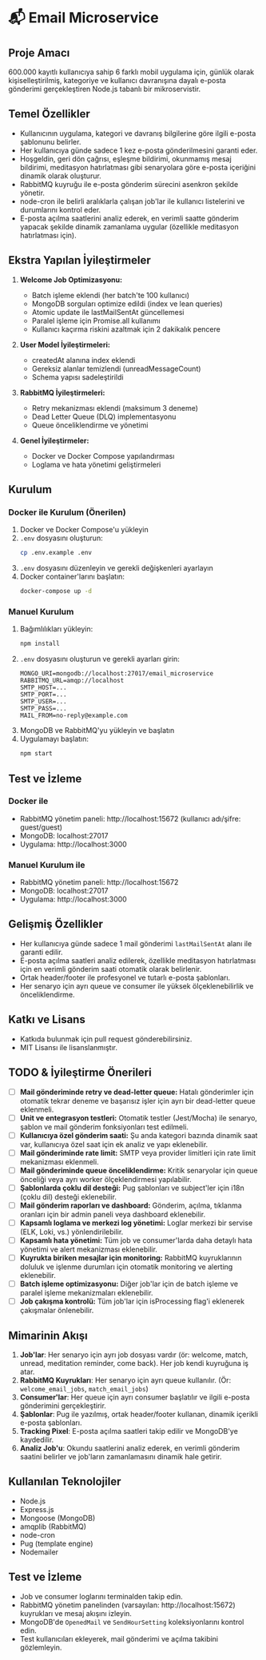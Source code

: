 # 📬 Email Microservice

## Proje Amacı

600.000 kayıtlı kullanıcıya sahip 6 farklı mobil uygulama için, günlük olarak kişiselleştirilmiş, kategoriye ve kullanıcı davranışına dayalı e-posta gönderimi gerçekleştiren Node.js tabanlı bir mikroservistir.

## Temel Özellikler
- Kullanıcının uygulama, kategori ve davranış bilgilerine göre ilgili e-posta şablonunu belirler.
- Her kullanıcıya günde sadece 1 kez e-posta gönderilmesini garanti eder.
- Hoşgeldin, geri dön çağrısı, eşleşme bildirimi, okunmamış mesaj bildirimi, meditasyon hatırlatması gibi senaryolara göre e-posta içeriğini dinamik olarak oluşturur.
- RabbitMQ kuyruğu ile e-posta gönderim sürecini asenkron şekilde yönetir.
- node-cron ile belirli aralıklarla çalışan job'lar ile kullanıcı listelerini ve durumlarını kontrol eder.
- E-posta açılma saatlerini analiz ederek, en verimli saatte gönderim yapacak şekilde dinamik zamanlama uygular (özellikle meditasyon hatırlatması için).

## Ekstra Yapılan İyileştirmeler
1. **Welcome Job Optimizasyonu:**
   - Batch işleme eklendi (her batch'te 100 kullanıcı)
   - MongoDB sorguları optimize edildi (index ve lean queries)
   - Atomic update ile lastMailSentAt güncellemesi
   - Paralel işleme için Promise.all kullanımı
   - Kullanıcı kaçırma riskini azaltmak için 2 dakikalık pencere

2. **User Model İyileştirmeleri:**
   - createdAt alanına index eklendi
   - Gereksiz alanlar temizlendi (unreadMessageCount)
   - Schema yapısı sadeleştirildi

3. **RabbitMQ İyileştirmeleri:**
   - Retry mekanizması eklendi (maksimum 3 deneme)
   - Dead Letter Queue (DLQ) implementasyonu
   - Queue önceliklendirme ve yönetimi

4. **Genel İyileştirmeler:**
   - Docker ve Docker Compose yapılandırması
   - Loglama ve hata yönetimi geliştirmeleri

## Kurulum

### Docker ile Kurulum (Önerilen)

1. Docker ve Docker Compose'u yükleyin
2. `.env` dosyasını oluşturun:
   ```bash
   cp .env.example .env
   ```
3. `.env` dosyasını düzenleyin ve gerekli değişkenleri ayarlayın
4. Docker container'larını başlatın:
   ```bash
   docker-compose up -d
   ```

### Manuel Kurulum

1. Bağımlılıkları yükleyin:
   ```bash
   npm install
   ```
2. `.env` dosyasını oluşturun ve gerekli ayarları girin:
   ```env
   MONGO_URI=mongodb://localhost:27017/email_microservice
   RABBITMQ_URL=amqp://localhost
   SMTP_HOST=...
   SMTP_PORT=...
   SMTP_USER=...
   SMTP_PASS=...
   MAIL_FROM=no-reply@example.com
   ```
3. MongoDB ve RabbitMQ'yu yükleyin ve başlatın
4. Uygulamayı başlatın:
   ```bash
   npm start
   ```

## Test ve İzleme

### Docker ile
- RabbitMQ yönetim paneli: http://localhost:15672 (kullanıcı adı/şifre: guest/guest)
- MongoDB: localhost:27017
- Uygulama: http://localhost:3000

### Manuel Kurulum ile
- RabbitMQ yönetim paneli: http://localhost:15672
- MongoDB: localhost:27017
- Uygulama: http://localhost:3000

## Gelişmiş Özellikler
- Her kullanıcıya günde sadece 1 mail gönderimi `lastMailSentAt` alanı ile garanti edilir.
- E-posta açılma saatleri analiz edilerek, özellikle meditasyon hatırlatması için en verimli gönderim saati otomatik olarak belirlenir.
- Ortak header/footer ile profesyonel ve tutarlı e-posta şablonları.
- Her senaryo için ayrı queue ve consumer ile yüksek ölçeklenebilirlik ve önceliklendirme.

## Katkı ve Lisans
- Katkıda bulunmak için pull request gönderebilirsiniz.
- MIT Lisansı ile lisanslanmıştır.

## TODO & İyileştirme Önerileri

- [ ] **Mail gönderiminde retry ve dead-letter queue:** Hatalı gönderimler için otomatik tekrar deneme ve başarısız işler için ayrı bir dead-letter queue eklenmeli.
- [ ] **Unit ve entegrasyon testleri:** Otomatik testler (Jest/Mocha) ile senaryo, şablon ve mail gönderim fonksiyonları test edilmeli.
- [ ] **Kullanıcıya özel gönderim saati:** Şu anda kategori bazında dinamik saat var, kullanıcıya özel saat için ek analiz ve yapı eklenebilir.
- [ ] **Mail gönderiminde rate limit:** SMTP veya provider limitleri için rate limit mekanizması eklenmeli.
- [ ] **Mail gönderiminde queue önceliklendirme:** Kritik senaryolar için queue önceliği veya ayrı worker ölçeklendirmesi yapılabilir.
- [ ] **Şablonlarda çoklu dil desteği:** Pug şablonları ve subject'ler için i18n (çoklu dil) desteği eklenebilir.
- [ ] **Mail gönderim raporları ve dashboard:** Gönderim, açılma, tıklanma oranları için bir admin paneli veya dashboard eklenebilir.
- [ ] **Kapsamlı loglama ve merkezi log yönetimi:** Loglar merkezi bir servise (ELK, Loki, vs.) yönlendirilebilir.
- [ ] **Kapsamlı hata yönetimi:** Tüm job ve consumer'larda daha detaylı hata yönetimi ve alert mekanizması eklenebilir.
- [ ] **Kuyrukta biriken mesajlar için monitoring:** RabbitMQ kuyruklarının doluluk ve işlenme durumları için otomatik monitoring ve alerting eklenebilir.
- [ ] **Batch işleme optimizasyonu:** Diğer job'lar için de batch işleme ve paralel işleme mekanizmaları eklenebilir.
- [ ] **Job çakışma kontrolü:** Tüm job'lar için isProcessing flag'i eklenerek çakışmalar önlenebilir.

## Mimarinin Akışı
1. **Job'lar**: Her senaryo için ayrı job dosyası vardır (ör: welcome, match, unread, meditation reminder, come back). Her job kendi kuyruğuna iş atar.
2. **RabbitMQ Kuyrukları**: Her senaryo için ayrı queue kullanılır. (Ör: `welcome_email_jobs`, `match_email_jobs`)
3. **Consumer'lar**: Her queue için ayrı consumer başlatılır ve ilgili e-posta gönderimini gerçekleştirir.
4. **Şablonlar**: Pug ile yazılmış, ortak header/footer kullanan, dinamik içerikli e-posta şablonları.
5. **Tracking Pixel**: E-posta açılma saatleri takip edilir ve MongoDB'ye kaydedilir.
6. **Analiz Job'u**: Okundu saatlerini analiz ederek, en verimli gönderim saatini belirler ve job'ların zamanlamasını dinamik hale getirir.

## Kullanılan Teknolojiler
- Node.js
- Express.js
- Mongoose (MongoDB)
- amqplib (RabbitMQ)
- node-cron
- Pug (template engine)
- Nodemailer

## Test ve İzleme
- Job ve consumer loglarını terminalden takip edin.
- RabbitMQ yönetim panelinden (varsayılan: http://localhost:15672) kuyrukları ve mesaj akışını izleyin.
- MongoDB'de `OpenedMail` ve `SendHourSetting` koleksiyonlarını kontrol edin.
- Test kullanıcıları ekleyerek, mail gönderimi ve açılma takibini gözlemleyin.





